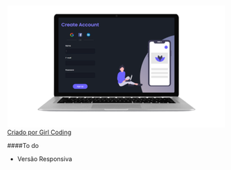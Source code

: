 ![](https://github.com/YasminHernandes/UI-SignUpForm/blob/master/screenshots/screenshot-signUp.png?raw=truegit)
[Criado por Girl Coding](https://www.youtube.com/watch?v=Q68vbJplf7I)

####To do

- Versão Responsiva